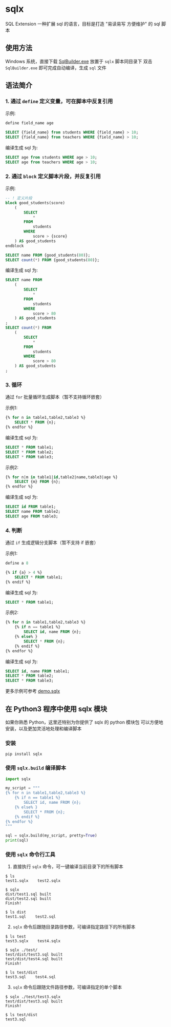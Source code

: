 # sqlx
SQL Extension
一种扩展 sql 的语言，目标是打造 "易读易写 方便维护" 的 sql 脚本


## 使用方法
Windows 系统，直接下载 [SqlBuilder.exe](https://github.com/taojy123/sqlx/releases) 放置于 `sqlx` 脚本同目录下
双击 `SqlBuilder.exe` 即可完成自动编译，生成 `sql` 文件


## 语法简介

### 1. 通过 `define` 定义变量，可在脚本中反复引用

示例:
```sql
define field_name age

SELECT {field_name} from students WHERE {field_name} > 10;
SELECT {field_name} from teachers WHERE {field_name} > 10;
```

编译生成 sql 为:
```sql
SELECT age from students WHERE age > 10;
SELECT age from teachers WHERE age > 10;
```


### 2. 通过 `block` 定义脚本片段，并反复引用

示例:
```sql
-- ! 定义片段
block good_students(score)
    (
        SELECT
            *
        FROM
            students
        WHERE
            score > {score}
    ) AS good_students
endblock

SELECT name FROM {good_students(80)};
SELECT count(*) FROM {good_students(80)};
```

编译生成 sql 为:
```sql
SELECT name FROM 
    (
        SELECT
            *
        FROM
            students
        WHERE
            score > 80
    ) AS good_students
;
SELECT count(*) FROM 
    (
        SELECT
            *
        FROM
            students
        WHERE
            score > 80
    ) AS good_students
;
```


### 3. 循环
通过 `for` 批量循环生成脚本（暂不支持循环嵌套）



示例1:
```sql
{% for n in table1,table2,table3 %}
    SELECT * FROM {n};
{% endfor %}
```

编译生成 sql 为:
```sql
SELECT * FROM table1;
SELECT * FROM table2;
SELECT * FROM table3;
```


示例2:
```sql
{% for n|m in table1|id,table2|name,table3|age %}
    SELECT {m} FROM {n};
{% endfor %}
```

编译生成 sql 为:
```sql
SELECT id FROM table1;
SELECT name FROM table2;
SELECT age FROM table3;
```


### 4. 判断
通过 `if` 生成逻辑分支脚本（暂不支持 if 嵌套）


示例1:
```sql
define a 8

{% if {a} > 4 %}
    SELECT * FROM table1;
{% endif %}
```

编译生成 sql 为:
```sql
SELECT * FROM table1;
```

示例2:
```sql
{% for n in table1,table2,table3 %}
    {% if n == table1 %}
        SELECT id, name FROM {n};
    {% else% }
        SELECT * FROM {n};
    {% endif %}
{% endfor %}
```

编译生成 sql 为:
```sql
SELECT id, name FROM table1;
SELECT * FROM table2;
SELECT * FROM table3;
```


更多示例可参考 [demo.sqlx](https://github.com/taojy123/sqlx/blob/master/demo.sqlx)



## 在 Python3 程序中使用 sqlx 模块

如果你熟悉 Python，这里还特别为你提供了 sqlx 的 python 模块包
可以方便地安装，以及更加灵活地处理和编译脚本

### 安装
```
pip install sqlx
```

### 使用 `sqlx.build` 编译脚本
```python
import sqlx

my_script = """
{% for n in table1,table2,table3 %}
    {% if n == table1 %}
        SELECT id, name FROM {n};
    {% else% }
        SELECT * FROM {n};
    {% endif %}
{% endfor %}
"""

sql = sqlx.build(my_script, pretty=True)
print(sql)
```


### 使用 `sqlx` 命令行工具

1. 直接执行 `sqlx` 命令，可一键编译当前目录下的所有脚本
```
$ ls
test1.sqlx    test2.sqlx

$ sqlx
dist/test1.sql built
dist/test2.sql built
Finish!

$ ls dist
test1.sql    test2.sql
```


2. `sqlx` 命令后跟随目录路径参数，可编译指定路径下的所有脚本
```
$ ls test
test3.sqlx    test4.sqlx

$ sqlx ./test/
test/dist/test3.sql built
test/dist/test4.sql built
Finish!

$ ls test/dist
test3.sql    test4.sql
```


3. `sqlx` 命令后跟随文件路径参数，可编译指定的单个脚本
```
$ sqlx ./test/test3.sqlx
test/dist/test3.sql built
Finish!

$ ls test/dist
test3.sql
```


